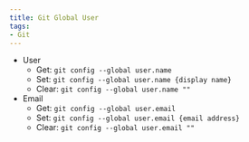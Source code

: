 ```yaml
---
title: Git Global User
tags:
- Git
---
```

- User
  - Get: `git config --global user.name`
  - Set: `git config --global user.name {display name}`
  - Clear: `git config --global user.name ""`
- Email
  - Get: `git config --global user.email`
  - Set: `git config --global user.email {email address}`
  - Clear: `git config --global user.email ""`
 
